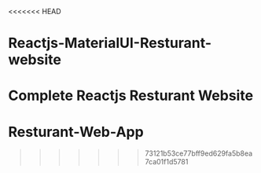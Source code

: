 <<<<<<< HEAD
# Reactjs-MaterialUI-Resturant-website
Complete Reactjs Resturant Website 
=======
# Resturant-Web-App
>>>>>>> 73121b53ce77bff9ed629fa5b8ea7ca01f1d5781
